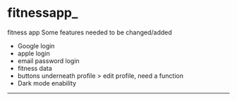 # fitnessapp_
fitness app
Some features needed to be changed/added
- Google login
- apple login
- email password login
- fitness data
- buttons underneath profile > edit profile, need a function
- Dark mode enability
------------------------------------------------------------

